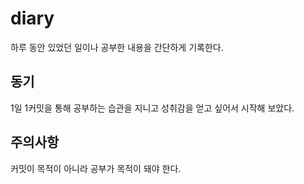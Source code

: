 # diary
하루 동안 있었던 일이나 공부한 내용을 간단하게 기록한다.
## 동기
1일 1커밋을 통해 공부하는 습관을 지니고 성취감을 얻고 싶어서 시작해 보았다.

## 주의사항
커밋이 목적이 아니라 공부가 목적이 돼야 한다.
